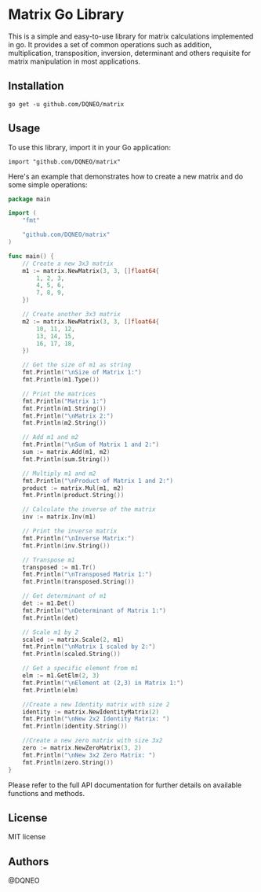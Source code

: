 # Matrix Go Library

This is a simple and easy-to-use library for matrix calculations implemented in go. 
It provides a set of common operations such as addition, multiplication, transposition, inversion, determinant and others requisite for matrix manipulation in most applications.

## Installation

```
go get -u github.com/DQNEO/matrix
```

## Usage

To use this library, import it in your Go application:

```
import "github.com/DQNEO/matrix"
```

Here's an example that demonstrates how to create a new matrix and do some simple operations:

```go
package main

import (
	"fmt"

	"github.com/DQNEO/matrix"
)

func main() {
	// Create a new 3x3 matrix
	m1 := matrix.NewMatrix(3, 3, []float64{
		1, 2, 3,
		4, 5, 6,
		7, 8, 9,
	})

	// Create another 3x3 matrix
	m2 := matrix.NewMatrix(3, 3, []float64{
		10, 11, 12,
		13, 14, 15,
		16, 17, 18,
	})

	// Get the size of m1 as string
	fmt.Println("\nSize of Matrix 1:")
	fmt.Println(m1.Type())

	// Print the matrices
	fmt.Println("Matrix 1:")
	fmt.Println(m1.String())
	fmt.Println("\nMatrix 2:")
	fmt.Println(m2.String())

	// Add m1 and m2
	fmt.Println("\nSum of Matrix 1 and 2:")
	sum := matrix.Add(m1, m2)
	fmt.Println(sum.String())

	// Multiply m1 and m2
	fmt.Println("\nProduct of Matrix 1 and 2:")
	product := matrix.Mul(m1, m2)
	fmt.Println(product.String())

	// Calculate the inverse of the matrix
	inv := matrix.Inv(m1)

	// Print the inverse matrix
	fmt.Println("\nInverse Matrix:")
	fmt.Println(inv.String())

	// Transpose m1
	transposed := m1.Tr()
	fmt.Println("\nTransposed Matrix 1:")
	fmt.Println(transposed.String())

	// Get determinant of m1
	det := m1.Det()
	fmt.Println("\nDeterminant of Matrix 1:")
	fmt.Println(det)

	// Scale m1 by 2
	scaled := matrix.Scale(2, m1)
	fmt.Println("\nMatrix 1 scaled by 2:")
	fmt.Println(scaled.String())

	// Get a specific element from m1
	elm := m1.GetElm(2, 3)
	fmt.Println("\nElement at (2,3) in Matrix 1:")
	fmt.Println(elm)

	//Create a new Identity matrix with size 2
	identity := matrix.NewIdentityMatrix(2)
	fmt.Println("\nNew 2x2 Identity Matrix: ")
	fmt.Println(identity.String())

	//Create a new zero matrix with size 3x2
	zero := matrix.NewZeroMatrix(3, 2)
	fmt.Println("\nNew 3x2 Zero Matrix: ")
	fmt.Println(zero.String())
}

```

Please refer to the full API documentation for further details on available functions and methods.

## License

MIT license

## Authors

@DQNEO
